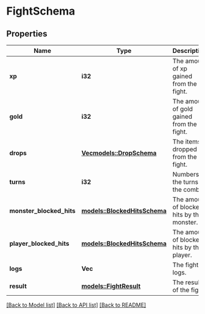 # FightSchema

## Properties

Name | Type | Description | Notes
------------ | ------------- | ------------- | -------------
**xp** | **i32** | The amount of xp gained from the fight. | 
**gold** | **i32** | The amount of gold gained from the fight. | 
**drops** | [**Vec<models::DropSchema>**](DropSchema.md) | The items dropped from the fight. | 
**turns** | **i32** | Numbers of the turns of the combat. | 
**monster_blocked_hits** | [**models::BlockedHitsSchema**](BlockedHitsSchema.md) | The amount of blocked hits by the monster. | 
**player_blocked_hits** | [**models::BlockedHitsSchema**](BlockedHitsSchema.md) | The amount of blocked hits by the player. | 
**logs** | **Vec<String>** | The fight logs. | 
**result** | [**models::FightResult**](FightResult.md) | The result of the fight. | 

[[Back to Model list]](../README.md#documentation-for-models) [[Back to API list]](../README.md#documentation-for-api-endpoints) [[Back to README]](../README.md)


